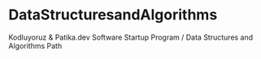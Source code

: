 # DataStructuresandAlgorithms
 Kodluyoruz & Patika.dev Software Startup Program / Data Structures and Algorithms Path
